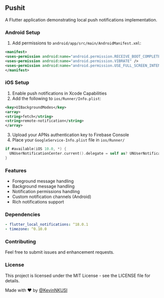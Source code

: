 ## Pushit

A Flutter application demonstrating local push notifications implementation.


### Android Setup

1. Add permissions to `android/app/src/main/AndroidManifest.xml`:

```xml
<manifest>
<uses-permission android:name="android.permission.RECEIVE_BOOT_COMPLETED"/>
<uses-permission android:name="android.permission.VIBRATE" />
<uses-permission android:name="android.permission.USE_FULL_SCREEN_INTENT" />
</manifest>
```

### iOS Setup

1. Enable push notifications in Xcode Capabilities
2. Add the following to `ios/Runner/Info.plist`:
```xml
<key>UIBackgroundModes</key>
<array>
<string>fetch</string>
<string>remote-notification</string>
</array>
```


3. Upload your APNs authentication key to Firebase Console
4. Place your `GoogleService-Info.plist` file in `ios/Runner/`


```swift
if #available(iOS 10.0, *) {
  UNUserNotificationCenter.current().delegate = self as? UNUserNotificationCenterDelegate
}
``` 


### Features

- Foreground message handling
- Background message handling
- Notification permissions handling
- Custom notification channels (Android)
- Rich notifications support





### Dependencies
```yaml
- flutter_local_notifications: ^18.0.1
- timezone: ^0.10.0
```





### Contributing

Feel free to submit issues and enhancement requests.

### License

This project is licensed under the MIT License - see the LICENSE file for details.

Made with ❤️ by [@KevinNKUSI](https://github.com/nkusikevin)